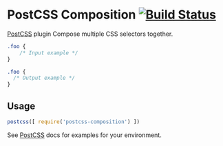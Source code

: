 # PostCSS Composition [![Build Status][ci-img]][ci]

[PostCSS] plugin Compose multiple CSS selectors together.

[PostCSS]: https://github.com/postcss/postcss
[ci-img]:  https://travis-ci.org/fenstamaker/postcss-composition.svg
[ci]:      https://travis-ci.org/fenstamaker/postcss-composition

```css
.foo {
    /* Input example */
}
```

```css
.foo {
  /* Output example */
}
```

## Usage

```js
postcss([ require('postcss-composition') ])
```

See [PostCSS] docs for examples for your environment.
